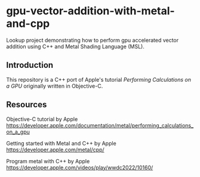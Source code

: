 # gpu-vector-addition-with-metal-and-cpp
Lookup project demonstrating how to perform gpu accelerated vector addition using C++ and Metal Shading Language (MSL).

## Introduction
This repository is a C++ port of Apple's tutorial *Performing Calculations on a GPU* originally written in Objective-C.

## Resources

Objective-C tutorial by Apple  
https://developer.apple.com/documentation/metal/performing_calculations_on_a_gpu

Getting started with Metal and C++ by Apple  
https://developer.apple.com/metal/cpp/

Program metal with C++ by Apple  
https://developer.apple.com/videos/play/wwdc2022/10160/
